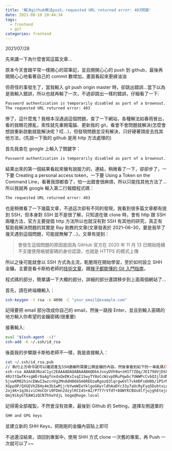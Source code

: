 ```yaml
---
title: '解決github無法push，requested URL returned error: 403問題'
date: 2021-08-10 20:44:34
tags:
  - frontend
  - git
categories: frontend
---
```


2021/07/28

先來講一下為什麼會寫這篇文章…

原本今天會跟平常一樣開心的寫筆記，並且開開心心的 push 到 github，最後再開開心心地看著自己的 commit 數增加，畫面看起來更綠油油

但奇怪的事發生了，當我輸入 git push origin master 時，卻跳出錯誤…當下以為是我輸入錯誤，所以也就再輸了一次，不過卻跳出一樣的錯誤，仔細看了一下:

```bash
Password authentication is temporarily disabled as part of a brownout. Please use a personal access token instead.
The requested URL returned error: 403
```

慘了，這什麼鬼？我根本沒遇過這個問題，查了一下網站，各種解法如春雨冒出，看的我眼花撩亂，索性就先重開電腦、更新我的 git，看會不會問題就解決(怎麼會想說重新啟動就能解決呢？哎…)，但發現問題並沒有解決，只好硬著頭皮去找其他方法，(先說一下我的 github 是用 http 方法處理的)

首先我查在 google 上輸入了關鍵字：

```bash
Password authentication is temporarily disabled as part of a brownout. Please use a personal access token instead.
```

結果出來的第一個結果看起來蠻有說服力的，連結，稍微看了一下，卻卻步了，一下要 Creating a personal access token，一下要 Using a Token on the Command Line，看著我頭都昏了，怕一出錯會很麻煩，所以只能找其他方法了…
所以我就再 google 輸入第二行報錯程式碼：

```bash
The requested URL returned error: 403
```

也是稍微看了一下幾篇文章，不過這次卻有不同的發現，我看到很多篇文章都有提到 SSH，但本身對 SSH 並不是很了解，只知道在做 clone 時，會有 http 跟 SSH 兩種方法，官方主要提倡 http 方法所以也就沒有對 SSH 有其他的研究，真正有幫助我解決問題的其實是 Ray 助教的文章(文章發表於 2021–06–30，要是我早了幾天遇到這個問題，可能就無解了…)，文章有提到：

> 會發生這個問題的原因是因為 GitHub 官方在 2020 年 11 月 13 日開始陸續不支援使用帳號密碼的身份認證，也就是 HTTPS 的模式上傳

所以之後可能就會以 SSH 方式為主流，乾脆現在開始學習，至於如何設立 SHH 金鑰，主要是看卡斯柏老師的[技術文章](https://wcc723.github.io/git/2018/02/12/github-ssh-https/)，跟[猴子都能懂的 Git 入門指南](https://backlog.com/git-tutorial/tw/reference/ssh.html)，

程式碼的部分，簡單講一下大概的部分，詳細的部分還請移步到上面兩個網站了…

首先，請在終端機輸入：

```bash
ssh-keygen -t rsa -b 4096 -C "your_email@example.com"
```

記得要把 email 部分改成你自己的 email，然後一路按 Enter，並且到輸入密碼的地方輸入你希望的金鑰密碼(很重要)

接著輸入:

```bash
eval "$(ssh-agent -s)"
ssh-add -K ~/.ssh/id_rsa
```

後面我的步驟跟卡斯柏老師不一樣，我是直接輸入：

```bash
cat ~/.ssh/id_rsa.pub
// 執行上方命令就可以確認產生SSH連線所需要公開金鑰的內容。然後會看到如下的一串亂碼(每個人不一樣)
ssh-rsa AAAAB3NzaC1yc2EAAAADAQABAAABAQDkkJvxyDVh9a+zH1f7ZQq/JEI79dVjDSG
4RzttQwfK+sgWEr0aAgfnxdxQeDKxIxqI1SwyTY8oCcWzvpORuPqwbc7UWWPcCvbQ3jlEdN
5jvwKM82hincEWwI3wzcnVg2Mn8dH86b5m6REDzwRgozQ3lqrgwGVlTvkHDFs6H0b/1PSrM
XGppOP/QXGEVhZ6Hy4m3b1wMjjrbYwmWIeYklgoGHyrldhAaDYc33y7aUcRyFyq5DubtsLn
2oj4K+1q36iviCHxCOri0FDmn2dzylRCI4S+A2/P7Y7rVfdT+8OWYKCBUs8lfjujghEtejq
Qmj9ikyGTEAW1zQCN7hVwYdjL hoge@hoge.local
```

記得需全部複製，不然會沒有效果，最後到 Github 的 Setting，選擇左側選單的

```bash
SHH and GPG keys
```

並建立新的 SHH Keys，把剛剛的金鑰內容貼上即可

不過還沒結束，須回到專案中，使用 SHH 方式 clone 一次舊的專案，再 Push 一次就可以了~~
